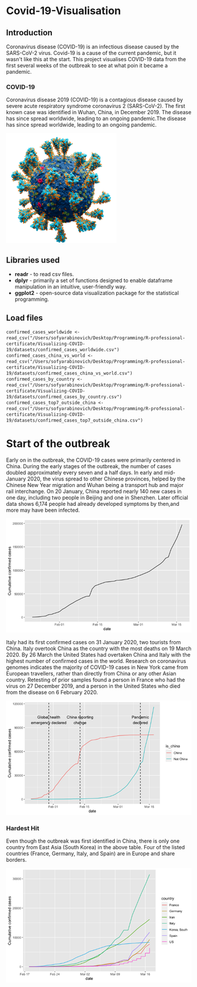 # Covid-19-Visualisation

## Introduction 

Coronavirus disease (COVID-19) is an infectious disease caused by the SARS-CoV-2 virus. Covid-19 is a cause of the current pandemic, but it wasn't like this at the start. This project visualises COVID-19 data from the first several weeks of the outbreak to see at what poin it became a pandemic. 

### COVID-19
Coronavirus disease 2019 (COVID-19) is a contagious disease caused by severe acute respiratory syndrome coronavirus 2 (SARS-CoV-2). The first known case was identified in Wuhan, China, in December 2019. The disease has since spread worldwide, leading to an ongoing pandemic.The disease has since spread worldwide, leading to an ongoing pandemic.

<img src="folder/Coronavirus._SARS-CoV-2.png" width="300" height="300">

## Libraries used
- **readr** - to read csv files.
- **dplyr** -  primarily a set of functions designed to enable dataframe manipulation in an intuitive, user-friendly way.
- **ggplot2** - open-source data visualization package for the statistical programming.

## Load files 
```
confirmed_cases_worldwide <- read_csv("/Users/sofyarabinovich/Desktop/Programming/R-professional-certificate/Visualizing-COVID-19/datasets/confirmed_cases_worldwide.csv")
confirmed_cases_china_vs_world <- read_csv("/Users/sofyarabinovich/Desktop/Programming/R-professional-certificate/Visualizing-COVID-19/datasets/confirmed_cases_china_vs_world.csv")
confirmed_cases_by_country <- read_csv("/Users/sofyarabinovich/Desktop/Programming/R-professional-certificate/Visualizing-COVID-19/datasets/confirmed_cases_by_country.csv")
confirmed_cases_top7_outside_china <- read_csv("/Users/sofyarabinovich/Desktop/Programming/R-professional-certificate/Visualizing-COVID-19/datasets/confirmed_cases_top7_outside_china.csv")
```
# Start of the outbreak
Early on in the outbreak, the COVID-19 cases were primarily centered in China. During the early stages of the outbreak, the number of cases doubled approximately every seven and a half days. In early and mid-January 2020, the virus spread to other Chinese provinces, helped by the Chinese New Year migration and Wuhan being a transport hub and major rail interchange. On 20 January, China reported nearly 140 new cases in one day, including two people in Beijing and one in Shenzhen. Later official data shows 6,174 people had already developed symptoms by then,and more may have been infected.

<img src="folder/first imagepdf">

Italy had its first confirmed cases on 31 January 2020, two tourists from China. Italy overtook China as the country with the most deaths on 19 March 2020. By 26 March the United States had overtaken China and Italy with the highest number of confirmed cases in the world. Research on coronavirus genomes indicates the majority of COVID-19 cases in New York came from European travellers, rather than directly from China or any other Asian country. Retesting of prior samples found a person in France who had the virus on 27 December 2019, and a person in the United States who died from the disease on 6 February 2020.

<img src="folder/000003.png">

### Hardest Hit 
Even though the outbreak was first identified in China, there is only one country from East Asia (South Korea) in the above table. Four of the listed countries (France, Germany, Italy, and Spain) are in Europe and share borders.

<img src="folder/000004.png">
